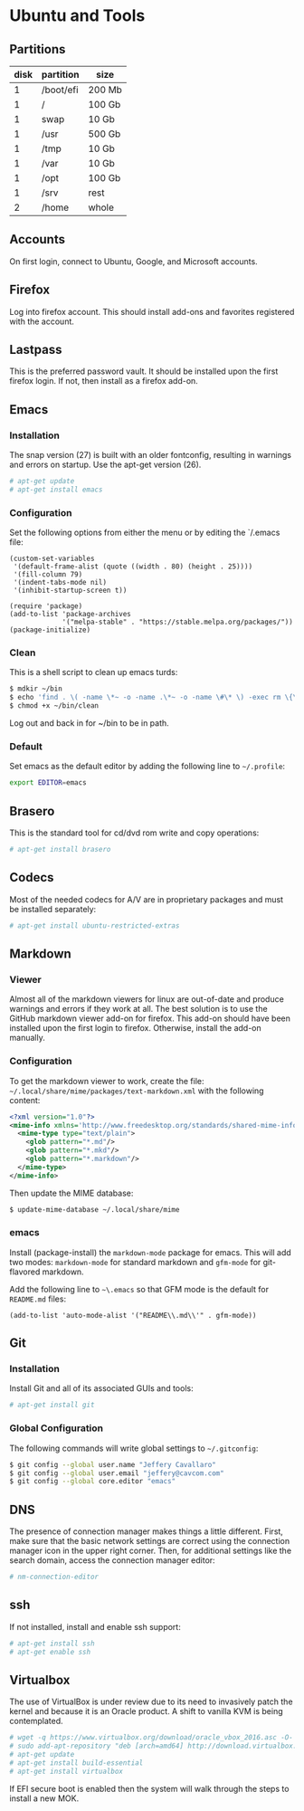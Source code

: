 # Ubuntu and Tools

## Partitions

disk|partition|size
---|---|---
1|/boot/efi|200 Mb
1|/|100 Gb
1|swap|10 Gb
1|/usr|500 Gb
1|/tmp|10 Gb
1|/var|10 Gb
1|/opt|100 Gb
1|/srv|rest
2|/home|whole

## Accounts

On first login, connect to Ubuntu, Google, and Microsoft accounts.

## Firefox

Log into firefox account.  This should install add-ons and favorites registered
with the account.

## Lastpass

This is the preferred password vault.  It should be installed upon the first
firefox login.  If not, then install as a firefox add-on.

## Emacs

### Installation

The snap version (27) is built with an older fontconfig, resulting in warnings
and errors on startup.  Use the apt-get version (26).

``` bash
# apt-get update
# apt-get install emacs
```

### Configuration

Set the following options from either the menu or by editing the `/.emacs
file:

```emacs-lisp
(custom-set-variables
 '(default-frame-alist (quote ((width . 80) (height . 25))))
 '(fill-column 79)
 '(indent-tabs-mode nil)
 '(inhibit-startup-screen t))

(require 'package)
(add-to-list 'package-archives
             '("melpa-stable" . "https://stable.melpa.org/packages/"))
(package-initialize)
```

### Clean

This is a shell script to clean up emacs turds:

``` bash
$ mdkir ~/bin
$ echo 'find . \( -name \*~ -o -name .\*~ -o -name \#\* \) -exec rm \{\} \; -print' > ~/bin/clean
$ chmod +x ~/bin/clean
```

Log out and back in for ~/bin to be in path.

### Default

Set emacs as the default editor by adding the following line to `~/.profile`:

``` bash
export EDITOR=emacs
```

## Brasero

This is the standard tool for cd/dvd rom write and copy operations:

``` bash
# apt-get install brasero
```

## Codecs

Most of the needed codecs for A/V are in proprietary packages and must be
installed separately:

``` bash
# apt-get install ubuntu-restricted-extras
```

## Markdown

### Viewer

Almost all of the markdown viewers for linux are out-of-date and produce
warnings and errors if they work at all.  The best solution is to use the
GitHub markdown viewer add-on for firefox.  This add-on should have been
installed upon the first login to firefox.  Otherwise, install the add-on
manually.

### Configuration

To get the markdown viewer to work, create the file:
`~/.local/share/mime/packages/text-markdown.xml`
with the following content:

``` xml
<?xml version="1.0"?>
<mime-info xmlns='http://www.freedesktop.org/standards/shared-mime-info'>
  <mime-type type="text/plain">
    <glob pattern="*.md"/>
    <glob pattern="*.mkd"/>
    <glob pattern="*.markdown"/>
  </mime-type>
</mime-info>
```

Then update the MIME database:

``` bash
$ update-mime-database ~/.local/share/mime
```

### emacs

Install (package-install) the `markdown-mode` package for emacs.  This will add
two modes: `markdown-mode` for standard markdown and `gfm-mode` for
git-flavored markdown.

Add the following line to `~\.emacs` so that GFM mode is the default for
`README.md` files:

``` emacs-lisp
(add-to-list 'auto-mode-alist '("README\\.md\\'" . gfm-mode))
```

## Git

### Installation

Install Git and all of its associated GUIs and tools:

``` bash
# apt-get install git
```

### Global Configuration

The following commands will write global settings to `~/.gitconfig`:

``` bash
$ git config --global user.name "Jeffery Cavallaro"
$ git config --global user.email "jeffery@cavcom.com"
$ git config --global core.editor "emacs"
```

## DNS

The presence of connection manager makes things a little different.  First,
make sure that the basic network settings are correct using the connection
manager icon in the upper right corner.  Then, for additional settings like
the search domain, access the connection manager editor:

``` bash
# nm-connection-editor
```

## ssh

If not installed, install and enable ssh support:

``` bash
# apt-get install ssh
# apt-get enable ssh
```

## Virtualbox

The use of VirtualBox is under review due to its need to invasively patch the
kernel and because it is an Oracle product.  A shift to vanilla KVM is being
contemplated.

``` bash
# wget -q https://www.virtualbox.org/download/oracle_vbox_2016.asc -O- | sudo apt-key add -
# sudo add-apt-repository "deb [arch=amd64] http://download.virtualbox.org/virtualbox/debian $(lsb_release -cs) contrib"
# apt-get update
# apt-get install build-essential
# apt-get install virtualbox
```

If EFI secure boot is enabled then the system will walk through the steps to
install a new MOK.
